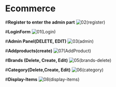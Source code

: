 # Ecommerce

#**Register  to enter the admin part** 
![02(register)](https://user-images.githubusercontent.com/76247835/132421675-630359dd-9869-4726-90e2-b80bcf6ed285.png)


#**LoginForm**
![01(Login)](https://user-images.githubusercontent.com/76247835/132423066-a4c93ce4-531f-4d5d-b660-a6bbbdbc9e2c.png)


#**Admin Panel(DELETE, EDIT)**
![03(admin)](https://user-images.githubusercontent.com/76247835/132421975-32d3ae5f-30ef-4d86-b50b-49871312624c.png)


#**Addproducts(create)**
![07(AddProduct)](https://user-images.githubusercontent.com/76247835/132422253-4b784fbb-eb57-41dd-948a-af8cdd605452.png)


#**Brands (Delete, Create, Edit)**
![05(brands-delete)](https://user-images.githubusercontent.com/76247835/132422310-cae25f5e-8475-4b15-a06f-e2d855ce8d1c.png)


#**Category(Delete,Create, Edit)**
![06(category)](https://user-images.githubusercontent.com/76247835/132422428-ec3fddd7-c196-4113-8135-a9e3034f2aa0.png)

#**Display-Items**
![08(display-items)](https://user-images.githubusercontent.com/76247835/132588631-3a25f9b8-7c62-4222-8f60-5f4374cd7bcd.png)
